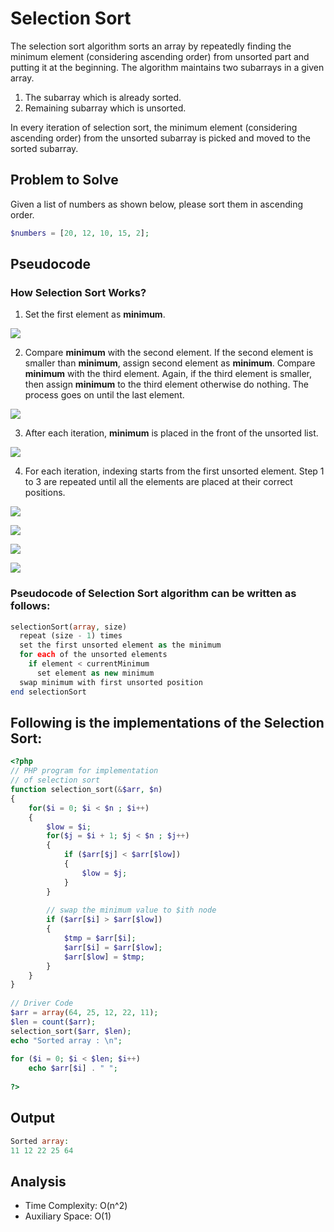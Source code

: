 # Selection Sort

The selection sort algorithm sorts an array by repeatedly finding the minimum element (considering ascending order) from unsorted part and putting it at the beginning. The algorithm maintains two subarrays in a given array.

1) The subarray which is already sorted.
2) Remaining subarray which is unsorted.

In every iteration of selection sort, the minimum element (considering ascending order) from the unsorted subarray is picked and moved to the sorted subarray.

## Problem to Solve

Given a list of numbers as shown below, please sort them in ascending order.
```php
$numbers = [20, 12, 10, 15, 2];
```

## Pseudocode

### How Selection Sort Works?

1. Set the first element as **minimum**.

![](./img/Selection-sort-0-initial-array.png)

2. Compare **minimum** with the second element. If the second element is smaller than **minimum**, assign second element as **minimum**. Compare **minimum** with the third element. Again, if the third element is smaller, then assign **minimum** to the third element otherwise do nothing. The process goes on until the last element.

![](./img/Selection-sort-0-comparision.png)

3. After each iteration, **minimum** is placed in the front of the unsorted list.

![](./img/Selection-sort-0-swapping.png)

4. For each iteration, indexing starts from the first unsorted element. Step 1 to 3 are repeated until all the elements are placed at their correct positions.

![](./img/Selection-sort-0.png)

![](./img/Selection-sort-1.png)

![](./img/Selection-sort-2.png)

![](./img/Selection-sort-3_1.png)

### Pseudocode of Selection Sort algorithm can be written as follows:

```php
selectionSort(array, size)
  repeat (size - 1) times
  set the first unsorted element as the minimum
  for each of the unsorted elements
    if element < currentMinimum
      set element as new minimum
  swap minimum with first unsorted position
end selectionSort
```

## Following is the implementations of the Selection Sort:
```php
<?php 
// PHP program for implementation  
// of selection sort  
function selection_sort(&$arr, $n)  
{ 
    for($i = 0; $i < $n ; $i++) 
    { 
        $low = $i; 
        for($j = $i + 1; $j < $n ; $j++) 
        { 
            if ($arr[$j] < $arr[$low]) 
            { 
                $low = $j; 
            } 
        } 
          
        // swap the minimum value to $ith node 
        if ($arr[$i] > $arr[$low]) 
        { 
            $tmp = $arr[$i]; 
            $arr[$i] = $arr[$low]; 
            $arr[$low] = $tmp; 
        } 
    } 
} 
  
// Driver Code 
$arr = array(64, 25, 12, 22, 11); 
$len = count($arr); 
selection_sort($arr, $len); 
echo "Sorted array : \n";  
  
for ($i = 0; $i < $len; $i++)  
    echo $arr[$i] . " ";  
  
?>  
```

## Output 
```php
Sorted array:
11 12 22 25 64
```

## Analysis

- Time Complexity: O(n^2)
- Auxiliary Space: O(1)
